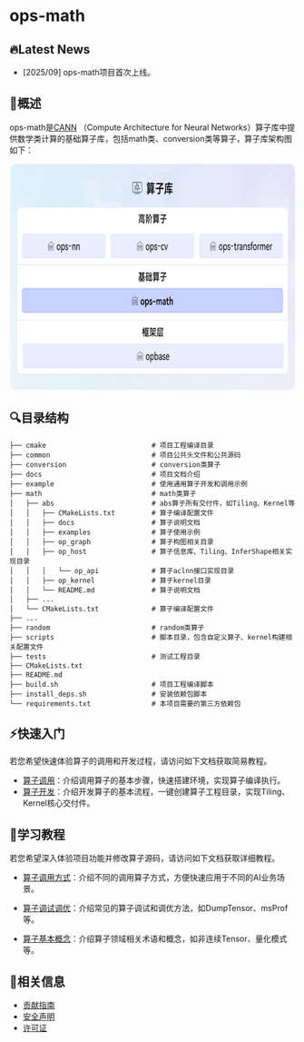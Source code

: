 # ops-math

## 🔥Latest News

- [2025/09] ops-math项目首次上线。

## 🚀概述

ops-math是[CANN](https://hiascend.com/software/cann) （Compute Architecture for Neural Networks）算子库中提供数学类计算的基础算子库，包括math类、conversion类等算子，算子库架构图如下：

<img src="docs/figures/architecture.png" alt="架构图"  width="750px" height="400px">

## 🔍目录结构

```
├── cmake                          # 项目工程编译目录
├── common                         # 项目公共头文件和公共源码
├── conversion                     # conversion类算子
├── docs                           # 项目文档介绍
├── example                        # 使用通用算子开发和调用示例
├── math                           # math类算子
│   ├── abs                        # abs算子所有交付件，如Tiling、Kernel等
│   │   ├── CMakeLists.txt         # 算子编译配置文件
│   │   ├── docs                   # 算子说明文档
│   │   ├── examples               # 算子使用示例
│   │   ├── op_graph               # 算子构图相关目录
│   │   ├── op_host                # 算子信息库、Tiling、InferShape相关实现目录
│   │   │   └── op_api             # 算子aclnn接口实现目录
│   │   ├── op_kernel              # 算子kernel目录
│   │   └── README.md              # 算子说明文档
│   ├── ...
│   └── CMakeLists.txt             # 算子编译配置文件
├── ...
├── random                         # random类算子
├── scripts                        # 脚本目录，包含自定义算子、kernel构建相关配置文件
├── tests                          # 测试工程目录
├── CMakeLists.txt
├── README.md
├── build.sh                       # 项目工程编译脚本
├── install_deps.sh                # 安装依赖包脚本
└── requirements.txt               # 本项目需要的第三方依赖包
```


## ⚡️快速入门

若您希望快速体验算子的调用和开发过程，请访问如下文档获取简易教程。

- [算子调用](docs/context/quick_op_invocation.md)：介绍调用算子的基本步骤，快速搭建环境，实现算子编译执行。
- [算子开发](docs/context/quick_op_develop.md)：介绍开发算子的基本流程，一键创建算子工程目录，实现Tiling、Kernel核心交付件。

## 📖学习教程

若您希望深入体验项目功能并修改算子源码，请访问如下文档获取详细教程。
- [算子调用方式](docs/context/op_invocation.md)：介绍不同的调用算子方式，方便快速应用于不同的AI业务场景。

- [算子调试调优](docs/context/op_debug_prof.md)：介绍常见的算子调试和调优方法，如DumpTensor、msProf等。

- [算子基本概念](docs/context/基本概念.md)：介绍算子领域相关术语和概念，如非连续Tensor、量化模式等。


## 📝相关信息

- [贡献指南](CONTRIBUTING.md)
- [安全声明](SECURITY.md)
- [许可证](LICENSE)